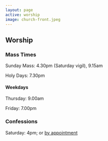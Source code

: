 ```yaml
---
layout: page
active: worship
image: church-front.jpeg
---
```


## <a id="worship"> </a>Worship

### Mass Times

Sunday Mass: 4.30pm (Saturday vigil), 9.15am

Holy Days: 7.30pm

#### Weekdays

Thursday: 9.00am

Friday: 7.00pm

### Confessions

Saturday: 4pm; or [by appointment](mailto:info@stthomasmorewollaton.org.uk)
